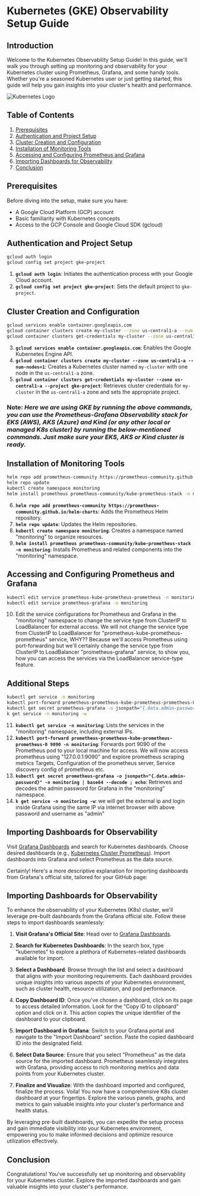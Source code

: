 


# Kubernetes (GKE) Observability Setup Guide

## Introduction

Welcome to the Kubernetes Observability Setup Guide! In this guide, we'll walk you through setting up monitoring and observability for your Kubernetes cluster using Prometheus, Grafana, and some handy tools. Whether you're a seasoned Kubernetes user or just getting started, this guide will help you gain insights into your cluster's health and performance.

![Kubernetes Logo](https://media.licdn.com/dms/image/C5612AQFqPzlOaOvwbw/article-cover_image-shrink_720_1280/0/1606979524095?e=1716422400&v=beta&t=fS9U_3WFoBEaCUd9-UYd--iR96_OSotTk5ZasxhmFDY)

## Table of Contents

1. [Prerequisites](#prerequisites)
2. [Authentication and Project Setup](#authentication-and-project-setup)
3. [Cluster Creation and Configuration](#cluster-creation-and-configuration)
4. [Installation of Monitoring Tools](#installation-of-monitoring-tools)
5. [Accessing and Configuring Prometheus and Grafana](#accessing-and-configuring-prometheus-and-grafana)
6. [Importing Dashboards for Observability](#importing-dashboards-for-observability)
7. [Conclusion](#conclusion)

## Prerequisites

Before diving into the setup, make sure you have:

- A Google Cloud Platform (GCP) account
- Basic familiarity with Kubernetes concepts
- Access to the GCP Console and Google Cloud SDK (gcloud)

## Authentication and Project Setup

```bash
gcloud auth login
gcloud config set project gke-project
```

1. **`gcloud auth login`**: Initiates the authentication process with your Google Cloud account.
2. **`gcloud config set project gke-project`**: Sets the default project to `gke-project`.

## Cluster Creation and Configuration

```bash
gcloud services enable container.googleapis.com
gcloud container clusters create my-cluster --zone us-central1-a --num-nodes=1
gcloud container clusters get-credentials my-cluster --zone us-central1-a --project gke-project
```

3. **`gcloud services enable container.googleapis.com`**: Enables the Google Kubernetes Engine API.
4. **`gcloud container clusters create my-cluster --zone us-central1-a --num-nodes=1`**: Creates a Kubernetes cluster named `my-cluster` with one node in the `us-central1-a` zone.
5. **`gcloud container clusters get-credentials my-cluster --zone us-central1-a --project gke-project`**: Retrieves cluster credentials for `my-cluster` in the `us-central1-a` zone and sets the appropriate project.


### **Note: _Here we are using GKE by running the above commands, you can use the Prometheus-Grafana Observability stack for EKS (AWS), AKS (Azure) and Kind (or any other local or managed K8s cluster) by running the below-mentioned commands. Just make sure your EKS, AKS or Kind cluster is ready._** 

## Installation of Monitoring Tools

```bash
helm repo add prometheus-community https://prometheus-community.github.io/helm-charts
helm repo update
kubectl create namespace monitoring
helm install prometheus prometheus-community/kube-prometheus-stack -n monitoring
```

6. **`helm repo add prometheus-community https://prometheus-community.github.io/helm-charts`**: Adds the Prometheus Helm repository.
7. **`helm repo update`**: Updates the Helm repositories.
8. **`kubectl create namespace monitoring`**: Creates a namespace named "monitoring" to organize resources.
9. **`helm install prometheus prometheus-community/kube-prometheus-stack -n monitoring`**: Installs Prometheus and related components into the "monitoring" namespace.

## Accessing and Configuring Prometheus and Grafana

```bash
kubectl edit service prometheus-kube-prometheus-prometheus -n monitoring
kubectl edit service prometheus-grafana -n monitoring
```

10. Edit the service configurations for Prometheus and Grafana in the "monitoring" namespace to change the service type from ClusterIP to LoadBalancer for external access.
    We will not change the service type from ClusterIP to LoadBalancer for "prometheus-kube-prometheus-prometheus" service, WHY?? Because we'll access Prometheus using port-forwarding but we'll
    certainly change the service type from ClusterIP to LoadBalancer "prometheus-grafana" service, to show you, how you can access the services via the LoadBalancer service-type feature.

## Additional Steps

```bash
kubectl get service -n monitoring
kubectl port-forward prometheus-prometheus-kube-prometheus-prometheus-0 9090 -n monitoring
kubectl get secret prometheus-grafana -o jsonpath="{.data.admin-password}" -n monitoring | base64 --decode ; echo
k get service -n monitoring -w
```

11. **`kubectl get service -n monitoring`**: Lists the services in the "monitoring" namespace, including external IPs.
12. **`kubectl port-forward prometheus-prometheus-kube-prometheus-prometheus-0 9090 -n monitoring`**: Forwards port 9090 of the Prometheus pod to your local machine for access. 
We will now access prometheus using "127.0.0.1:9090" and explore prometheus scraping metrics Targets, Configuration of the prometheus server, Service discovery config of prometheus etc.
13. **`kubectl get secret prometheus-grafana -o jsonpath="{.data.admin-password}" -n monitoring | base64 --decode ; echo`**: Retrieves and decodes the admin password for Grafana in the "monitoring" namespace.
14. **`k get service -n monitoring -w`**: we will get the external ip and login inside Grafana using the same IP via internet browser with above password and username as "admin"

## Importing Dashboards for Observability

Visit [Grafana Dashboards](https://grafana.com/grafana/dashboards/) and search for Kubernetes dashboards. Choose desired dashboards (e.g., [Kubernetes Cluster Prometheus](https://grafana.com/grafana/dashboards/6417-kubernetes-cluster-prometheus/)). Import dashboards into Grafana and select Prometheus as the data source.

Certainly! Here's a more descriptive explanation for importing dashboards from Grafana's official site, tailored for your GitHub page:

## Importing Dashboards for Observability

To enhance the observability of your Kubernetes (K8s) cluster, we'll leverage pre-built dashboards from the Grafana official site. Follow these steps to import dashboards seamlessly:

1. **Visit Grafana's Official Site**: Head over to [Grafana Dashboards](https://grafana.com/grafana/dashboards/).

2. **Search for Kubernetes Dashboards**: In the search box, type "kubernetes" to explore a plethora of Kubernetes-related dashboards available for import.

3. **Select a Dashboard**: Browse through the list and select a dashboard that aligns with your monitoring requirements. Each dashboard provides unique insights into various aspects of your Kubernetes environment, such as cluster health, resource utilization, and pod performance.

4. **Copy Dashboard ID**: Once you've chosen a dashboard, click on its page to access detailed information. Look for the "Copy ID to clipboard" option and click on it. This action copies the unique identifier of the dashboard to your clipboard.

5. **Import Dashboard in Grafana**: Switch to your Grafana portal and navigate to the "Import Dashboard" section. Paste the copied dashboard ID into the designated field.

6. **Select Data Source**: Ensure that you select "Prometheus" as the data source for the imported dashboard. Prometheus seamlessly integrates with Grafana, providing access to rich monitoring metrics and data points from your Kubernetes cluster.

7. **Finalize and Visualize**: With the dashboard imported and configured, finalize the process. Voila! You now have a comprehensive K8s cluster dashboard at your fingertips. Explore the various panels, graphs, and metrics to gain valuable insights into your cluster's performance and health status.

By leveraging pre-built dashboards, you can expedite the setup process and gain immediate visibility into your Kubernetes environment, empowering you to make informed decisions and optimize resource utilization effectively.


## Conclusion

Congratulations! You've successfully set up monitoring and observability for your Kubernetes cluster. Explore the imported dashboards and gain valuable insights into your cluster's performance.


